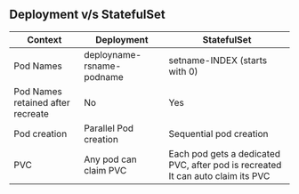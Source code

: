 ## Deployment v/s StatefulSet

Context | Deployment | StatefulSet
--------|------------|--------------
Pod Names | deployname-rsname-podname | setname-INDEX (starts with 0)
Pod Names retained after recreate | No | Yes
Pod creation | Parallel Pod creation | Sequential pod creation
PVC | Any pod can claim PVC | Each pod gets a dedicated PVC, after pod is recreated It can auto claim its PVC
